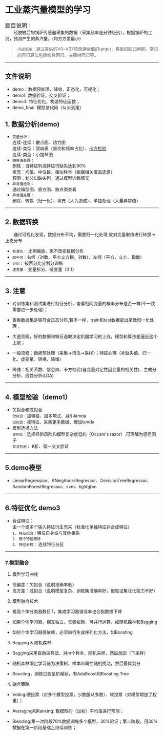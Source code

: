 # 工业蒸汽量模型的学习

<font size=4>题目说明：</font>\
&#160; &#160; &#160; &#160;经脱敏后的锅炉传感器采集的数据（采集频率是分钟级别），根据锅炉的工况，预测产生的蒸汽量。(均方方差最小)
>*`问题思路`*：通过提供的V0~V37预测连续值的target，典型的回归问题。常见的回归算法包括线性回归、决策树回归等。
>

****

## 文件说明

- demo：数据预处理，降维，正态化，可视化；
- demo1: 数据验证，交叉验证；
- demo3: 特征优化，构造特征函数；
- demo_final: 模型总代码（从头到尾）

## 1. 数据分析(demo)

- `变量分析：`  
 连续-连续：散点图、热力图  
 连续-类型：双向表（频次和频率占比）、[卡方检验](https://blog.csdn.net/ludan_xia/article/details/81737669)  
 连续-类型：小提琴图  
- `缺失值处理：`  
 删除：当特征列或特征行缺失达到90%  
 填充：均值、中位数、相似样本（依据相关度高还原）  
 预测：划分出缺失列，通过模型训练填充
- `异常值检测：`  
 通过箱型图、直方图、散点图查看  
- `异常值处理：`  
删除、转换（归一化）、填充（人为造成）、单独处理（大量异常值）  

****

## 2. 数据转换  

 &#160; &#160; &#160; &#160;通过可视化发现，数据分布不均，需要归一化处理,故对变量取值进行转换->正态分布  

- `标准化：` 比例缩放，但不改变数据分布  
- `取平方：`右倾（对数、平方立方根、对数）、左倾（平方、立方、指数）  
- `分组：` 按百分比分划分训练  
- `虚变量：` 变量拆分、哑变量（0 1）  

****

## 3. 注意  

- 对训练集和测试集进行特征分析，查看相同变量的概率分布是否一样(不一致需要进一步处理)；

- 查看数据集是否符合正态分布,若不一样，train和test数据拿出来做归一化处理；  

- 大道至简，好的数据和特征选取决定机器学习的上线，模型和算法是逼近这个上限；  

- 一般流程：数据预处理（采集->清洗->采样）；特征处理（补缺失值、归一化、虚变量、转换、降维）  

- 降维：相关系数、信息熵、卡方检验(自变量对定性因变量的相关性)、主成分分析、线性分析(LDA)

****

## 4. 模型检验（demo1）

- 欠拟合和过拟合  
`欠拟合：`加特征、加多项式、减小lamda  
`过拟合:` 减特征、采集更多数据、增加lamda  
- 模型选择方法  
`正则化：`选择经验风险和模型复杂度低的（Occam's razor）,可理解为惩罚因子  
`交叉检验：` K折、留一交叉验证

****

## 5.demo模型

- LinearRegression、KNeighborsRegressor、DecisionTreeRegressor、RandomForestRegressor、svm、lightgbm

****

## 6.特征优化 demo3

- 合成特征：  
  由一个或多个输入特征衍生而来（标准化单独特征非合成特征）  
  `1. 特征组合：`特征自身或与其他相乘  
  `2. 两个特征相除`  
  `3. 特征分箱：` 连续特征分区  

****

### 7.模型融合  

1. 模型学习曲线  

- 高偏差：欠拟合（说明准确率低）
- 高方差：过拟合（说明模型复杂、训练集准确率好，但验证集泛化能力不好）  

2. 模型融合技术

- 提高个体分类器数目T，集成学习器错误率也会指数级下降

- 如果个体学习器，相互独立，无强依赖，可并行运算，如随机森林和Bagging

- 如何个体学习器强依赖，必须串行生成序列化方法，如Boosting

3. Bagging & 随机森林  

- Bagging采用自助采样法，对m个样本，随机采样，然后放回（下采样）

- 随机森林限定学习器为决策树、样本和属性随机扰动，然后最优划分

- Boosting，训练过程呈阶梯状，有AdaBoost和Boosting Tree

4. 融合策略  

- Voting:硬投票（对多个模型投票，少数服从多数）、软投票（对模型增加了权重）；

- Averaging和Ranking: 取模型的（加权）平均值进行预测；

- Blending:第一次阶段70%数据训练多个模型，30%验证；第二阶段，用30%数据在第一阶段基础上继续训练；
